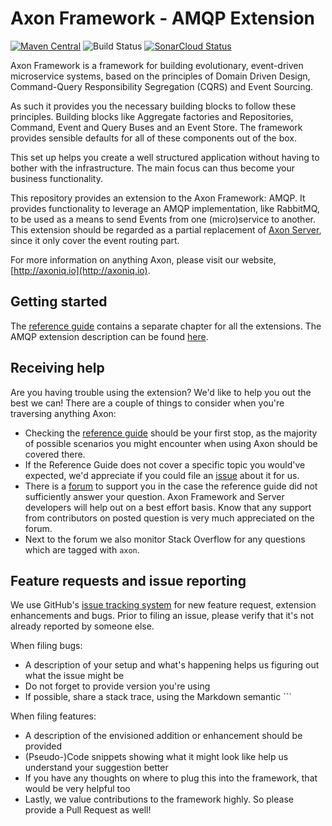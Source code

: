 # Axon Framework - AMQP Extension
[![Maven Central](https://maven-badges.herokuapp.com/maven-central/org.axonframework.extensions.amqp/axon-amqp/badge.svg)](https://maven-badges.herokuapp.com/maven-central/org.axonframework.extensions.amqp/axon-amqp/)
![Build Status](https://github.com/AxonFramework/extension-amqp/workflows/AMQP%20Extension/badge.svg?branch=master)
[![SonarCloud Status](https://sonarcloud.io/api/project_badges/measure?project=AxonFramework_extension-amqp&metric=alert_status)](https://sonarcloud.io/dashboard?id=AxonFramework_extension-amqp)

Axon Framework is a framework for building evolutionary, event-driven microservice systems,
 based on the principles of Domain Driven Design, Command-Query Responsibility Segregation (CQRS) and Event Sourcing.

As such it provides you the necessary building blocks to follow these principles. 
Building blocks like Aggregate factories and Repositories, Command, Event and Query Buses and an Event Store.
The framework provides sensible defaults for all of these components out of the box.

This set up helps you create a well structured application without having to bother with the infrastructure.
The main focus can thus become your business functionality.

This repository provides an extension to the Axon Framework: AMQP.
It provides functionality to leverage an AMQP implementation, like RabbitMQ,
 to be used as a means to send Events from one (micro)service to another.
This extension should be regarded as a partial replacement of [Axon Server](https://axoniq.io/product-overview/axon-server),
  since it only cover the event routing part.
  
For more information on anything Axon, please visit our website, [http://axoniq.io](http://axoniq.io).

## Getting started

The [reference guide](https://docs.axoniq.io) contains a separate chapter for all the extensions.
The AMQP extension description can be found [here](https://docs.axoniq.io/reference-guide/extensions/spring-amqp).

## Receiving help

Are you having trouble using the extension? 
We'd like to help you out the best we can!
There are a couple of things to consider when you're traversing anything Axon:

* Checking the [reference guide](https://docs.axoniq.io/reference-guide/extensions/spring-amqp) should be your first stop,
 as the majority of possible scenarios you might encounter when using Axon should be covered there.
* If the Reference Guide does not cover a specific topic you would've expected,
 we'd appreciate if you could file an [issue](https://github.com/AxonIQ/reference-guide/issues) about it for us. 
* There is a [forum](https://discuss.axoniq.io/) to support you in the case the reference guide did not sufficiently answer your question.
Axon Framework and Server developers will help out on a best effort basis.
Know that any support from contributors on posted question is very much appreciated on the forum.
* Next to the forum we also monitor Stack Overflow for any questions which are tagged with `axon`.

## Feature requests and issue reporting

We use GitHub's [issue tracking system](https://github.com/AxonFramework/extension-amqp/issues) for new feature request,
 extension enhancements and bugs. 
Prior to filing an issue, please verify that it's not already reported by someone else.

When filing bugs:
* A description of your setup and what's happening helps us figuring out what the issue might be
* Do not forget to provide version you're using
* If possible, share a stack trace, using the Markdown semantic ```

When filing features:
* A description of the envisioned addition or enhancement should be provided
* (Pseudo-)Code snippets showing what it might look like help us understand your suggestion better 
* If you have any thoughts on where to plug this into the framework, that would be very helpful too
* Lastly, we value contributions to the framework highly. So please provide a Pull Request as well!
 
